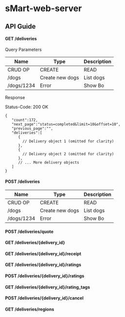 # sMart-web-server

## API Guide

#### GET /deliveries

Query Parameters

| Name        | Type            | Description| 
| ----------- | --------------- | ---------  | 
| CRUD OP     | CREATE          | READ       | 
| /dogs       | Create new dogs | List dogs  | 
| /dogs/1234  | Error           | Show Bo    | 

Response

Status-Code: 200 OK

    {
       "count":172,
       "next_page":"status=completed&limit=10&offset=10",
       "previous_page":"",
       "deliveries":[
          {
            // Delivery object 1 (omitted for clarity)
          },
          {
            // Delivery object 2 (omitted for clarity)
          },
          // ... More delivery objects
       ]
    }

#### POST /deliveries
| Name        | Type            | Description| 
| ----------- | --------------- | ---------  | 
| CRUD OP     | CREATE          | READ       | 
| /dogs       | Create new dogs | List dogs  | 
| /dogs/1234  | Error           | Show Bo    | 

#### POST /deliveries/quote

#### GET /deliveries/{delivery_id}

#### GET /deliveries/{delivery_id}/receipt

#### GET /deliveries/{delivery_id}/ratings

#### POST /deliveries/{delivery_id}/ratings

#### GET /deliveries/{delivery_id}/rating_tags

#### POST /deliveries/{delivery_id}/cancel

#### GET /deliveries/regions
